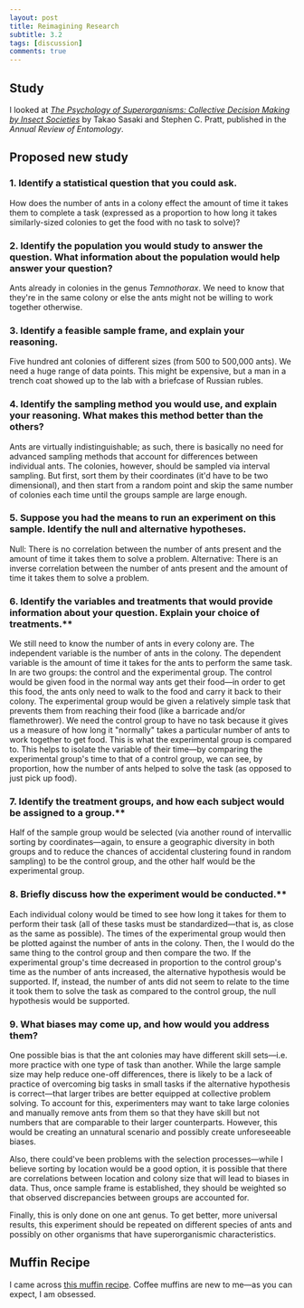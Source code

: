 ```yaml
---
layout: post
title: Reimagining Research
subtitle: 3.2
tags: [discussion]
comments: true
---
```



## Study

I looked at [_The Psychology of Superorganisms: Collective Decision Making by Insect Societies_](http://www.public.asu.edu/~spratt1/Publications/Sasaki%20and%20Pratt%202018.pdf) by Takao Sasaki and Stephen C. Pratt, published in the _Annual Review of Entomology_.

## Proposed new study

### 1. Identify a statistical question that you could ask.

How does the number of ants in a colony effect the amount of time it takes them to complete a task (expressed as a proportion to how long it takes similarly-sized colonies to get the food with no task to solve)?

### 2. Identify the population you would study to answer the question. What information about the population would help answer your question?

Ants already in colonies in the genus _Temnothorax_. We need to know that they're in the same colony or else the ants might not be willing to work together otherwise.

### 3. Identify a feasible sample frame, and explain your reasoning.

Five hundred ant colonies of different sizes (from 500 to 500,000 ants). We need a huge range of data points. This might be expensive, but a man in a trench coat showed up to the lab with a briefcase of Russian rubles.

### 4. Identify the sampling method you would use, and explain your reasoning. What makes this method better than the others?

Ants are virtually indistinguishable; as such, there is basically no need for advanced sampling methods that account for differences between individual ants.
The colonies, however, should be sampled via interval sampling. But first, sort them by their coordinates (it'd have to be two dimensional), and then start from a random point and skip the same number of colonies each time until the groups sample are large enough.

### 5. Suppose you had the means to run an experiment on this sample. Identify the null and alternative hypotheses.

Null: There is no correlation between the number of ants present and the amount of time it takes them to solve a problem.
Alternative: There is an inverse correlation between the number of ants present and the amount of time it takes them to solve a problem.

### 6. Identify the variables and treatments that would provide information about your question. Explain your choice of treatments.**

We still need to know the number of ants in every colony are. The independent variable is the number of ants in the colony. The dependent variable is the amount of time it takes for the ants to perform the same task.
In are two groups: the control and the experimental group. The control would be given food in the normal way ants get their food—in order to get this food, the ants only need to walk to the food and carry it back to their colony. The experimental group would be given a relatively simple task that prevents them from reaching their food (like a barricade and/or flamethrower).
We need the control group to have no task because it gives us a measure of how long it "normally" takes a particular number of ants to work together to get food. This is what the experimental group is compared to. This helps to isolate the variable of their time—by comparing the experimental group's time to that of a control group, we can see, by proportion, how the number of ants helped to solve the task (as opposed to just pick up food).

### 7. Identify the treatment groups, and how each subject would be assigned to a group.**

Half of the sample group would be  selected (via another round of intervallic sorting by coordinates—again, to ensure a geographic diversity in both groups and to reduce the chances of accidental clustering found in random sampling) to be the control group, and the other half would be the experimental group.

### 8. Briefly discuss how the experiment would be conducted.**

Each individual colony would be timed to see how long it takes for them to perform their task (all of these tasks must be standardized—that is, as close as the same as possible). The times of the experimental group would then be plotted against the number of ants in the colony. Then, the I would do the same thing to the control group and then compare the two. If the experimental group's time decreased in proportion to the control group's time as the number of ants increased, the alternative hypothesis would be supported. If, instead, the number of ants did not seem to relate to the time it took them to solve the task as compared to the control group, the null hypothesis would be supported.

### 9. What biases may come up, and how would you address them?

One possible bias is that the ant colonies may have different skill sets—i.e. more practice with one type of task than another. While the large sample size may help reduce one-off differences, there is likely to be a lack of practice of overcoming big tasks in small tasks if the alternative hypothesis is correct—that larger tribes are better equipped at collective problem solving. To account for this, experimenters may want to take large colonies and manually remove ants from them so that they have skill but not numbers that are comparable to their larger counterparts. However, this would be creating an unnatural scenario and possibly create unforeseeable biases.

Also, there could've been problems with the selection processes—while I believe sorting by location would be a good option, it is possible that there are correlations between location and colony size that will lead to biases in data. Thus, once sample frame is established, they should be weighted so that observed discrepancies between groups are accounted for.

Finally, this is only done on one ant genus. To get better, more universal results, this experiment should be repeated on different species of ants and possibly on other organisms that have superorganismic characteristics.

## Muffin Recipe

I came across [this muffin recipe](https://damndelicious.net/2014/03/24/coffee-cake-muffins/). Coffee muffins are new to me—as you can expect, I am obsessed.
